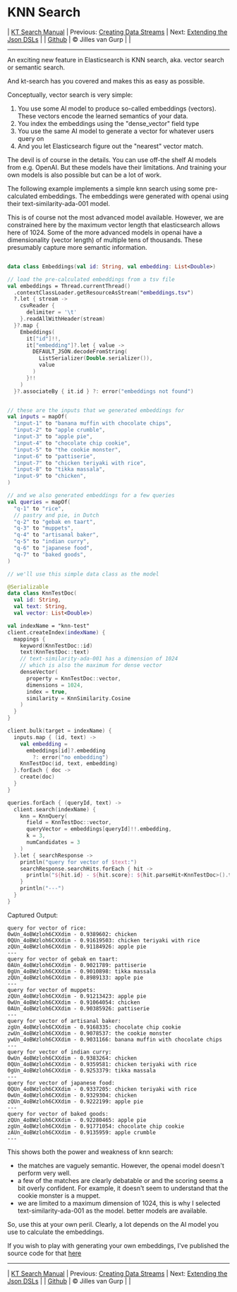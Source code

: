 # KNN Search 

| [KT Search Manual](README.md) | Previous: [Creating Data Streams](DataStreams.md) | Next: [Extending the Json DSLs](ExtendingTheDSL.md) |
| [Github](https://github.com/jillesvangurp/kt-search) | &copy; Jilles van Gurp |  |

---                

An exciting new feature in Elasticsearch is KNN search, aka. vector search or semantic search.

And kt-search has you covered and makes this as easy as possible.

Conceptually, vector search is very simple:

1. You use some AI model to produce so-called embeddings (vectors). 
These vectors encode the learned semantics of your data.
1. You index the embeddings using the "dense_vector" field type
1. You use the same AI model to generate a vector for whatever users query on
1. And you let Elasticsearch figure out the "nearest" vector match.

The devil is of course in the details. You can use off-the shelf AI models from e.g. OpenAI. But these 
models have their limitations. And training your own models is also possible but can be a lot of work.
        
The following example implements a simple knn search using some pre-calculated embeddings.
The embeddings were generated with openai using their text-similarity-ada-001 model.

This is of course not the most advanced model available. However, we are constrained here by the maximum vector length
that elasticsearch allows here of 1024. Some of the more advanced models in openai have a dimensionality 
(vector length) of multiple tens of thousands. These presumably capture more semantic information.

```kotlin

data class Embeddings(val id: String, val embedding: List<Double>)

// load the pre-calculated embeddings from a tsv file
val embeddings = Thread.currentThread()
  .contextClassLoader.getResourceAsStream("embeddings.tsv")
  ?.let { stream ->
    csvReader {
      delimiter = '\t'
    }.readAllWithHeader(stream)
  }?.map {
    Embeddings(
      it["id"]!!,
      it["embedding"]?.let { value ->
        DEFAULT_JSON.decodeFromString(
          ListSerializer(Double.serializer()),
          value
        )
      }!!
    )
  }?.associateBy { it.id } ?: error("embeddings not found")


// these are the inputs that we generated embeddings for
val inputs = mapOf(
  "input-1" to "banana muffin with chocolate chips",
  "input-2" to "apple crumble",
  "input-3" to "apple pie",
  "input-4" to "chocolate chip cookie",
  "input-5" to "the cookie monster",
  "input-6" to "pattiserie",
  "input-7" to "chicken teriyaki with rice",
  "input-8" to "tikka massala",
  "input-9" to "chicken",
)

// and we also generated embeddings for a few queries
val queries = mapOf(
  "q-1" to "rice",
  // pastry and pie, in Dutch
  "q-2" to "gebak en taart",
  "q-3" to "muppets",
  "q-4" to "artisanal baker",
  "q-5" to "indian curry",
  "q-6" to "japanese food",
  "q-7" to "baked goods",
)

// we'll use this simple data class as the model

@Serializable
data class KnnTestDoc(
  val id: String,
  val text: String,
  val vector: List<Double>)

val indexName = "knn-test"
client.createIndex(indexName) {
  mappings {
    keyword(KnnTestDoc::id)
    text(KnnTestDoc::text)
    // text-similarity-ada-001 has a dimension of 1024
    // which is also the maximum for dense vector
    denseVector(
      property = KnnTestDoc::vector,
      dimensions = 1024,
      index = true,
      similarity = KnnSimilarity.Cosine
    )
  }
}

client.bulk(target = indexName) {
  inputs.map { (id, text) ->
    val embedding =
      embeddings[id]?.embedding
        ?: error("no embedding")
    KnnTestDoc(id, text, embedding)
  }.forEach { doc ->
    create(doc)
  }
}

queries.forEach { (queryId, text) ->
  client.search(indexName) {
    knn = KnnQuery(
      field = KnnTestDoc::vector,
      queryVector = embeddings[queryId]!!.embedding,
      k = 3,
      numCandidates = 3
    )
  }.let { searchResponse ->
    println("query for vector of $text:")
    searchResponse.searchHits.forEach { hit ->
      println("${hit.id} - ${hit.score}: ${hit.parseHit<KnnTestDoc>().text}")
    }
    println("---")
  }
}
```

Captured Output:

```
query for vector of rice:
0wUn_4oBWzloh6CXXdim - 0.9389602: chicken
0QUn_4oBWzloh6CXXdim - 0.91619503: chicken teriyaki with rice
zQUn_4oBWzloh6CXXdim - 0.91184926: apple pie
---
query for vector of gebak en taart:
0AUn_4oBWzloh6CXXdim - 0.9021789: pattiserie
0gUn_4oBWzloh6CXXdim - 0.9010898: tikka massala
zQUn_4oBWzloh6CXXdim - 0.8989133: apple pie
---
query for vector of muppets:
zQUn_4oBWzloh6CXXdim - 0.91213423: apple pie
0wUn_4oBWzloh6CXXdim - 0.91064054: chicken
0AUn_4oBWzloh6CXXdim - 0.90385926: pattiserie
---
query for vector of artisanal baker:
zgUn_4oBWzloh6CXXdim - 0.9168335: chocolate chip cookie
zwUn_4oBWzloh6CXXdim - 0.9078537: the cookie monster
ywUn_4oBWzloh6CXXdim - 0.9031166: banana muffin with chocolate chips
---
query for vector of indian curry:
0wUn_4oBWzloh6CXXdim - 0.9383264: chicken
0QUn_4oBWzloh6CXXdim - 0.9359581: chicken teriyaki with rice
0gUn_4oBWzloh6CXXdim - 0.9253379: tikka massala
---
query for vector of japanese food:
0QUn_4oBWzloh6CXXdim - 0.9337205: chicken teriyaki with rice
0wUn_4oBWzloh6CXXdim - 0.9329304: chicken
zQUn_4oBWzloh6CXXdim - 0.9222199: apple pie
---
query for vector of baked goods:
zQUn_4oBWzloh6CXXdim - 0.92280465: apple pie
zgUn_4oBWzloh6CXXdim - 0.91771054: chocolate chip cookie
zAUn_4oBWzloh6CXXdim - 0.9135959: apple crumble
---

```

This shows both the power and weakness of knn search:

- the matches are vaguely semantic. However, the openai model doesn't perform very well.
- a few of the matches are clearly debatable or and the scoring seems a bit overly confident. For example, 
it doesn't seem to understand that the cookie monster is a muppet. 
- we are limited to a maximum dimension of 1024, this is why I selected text-similarity-ada-001 as the model.
better models are available.

So, use this at your own peril. Clearly, a lot depends on the AI model you use to calculate the embeddings.

If you wish to play with generating your own embeddings, I've published the source code for that 
[here](https://github.com/jillesvangurp/openai-embeddings-processor)



---

| [KT Search Manual](README.md) | Previous: [Creating Data Streams](DataStreams.md) | Next: [Extending the Json DSLs](ExtendingTheDSL.md) |
| [Github](https://github.com/jillesvangurp/kt-search) | &copy; Jilles van Gurp |  |
